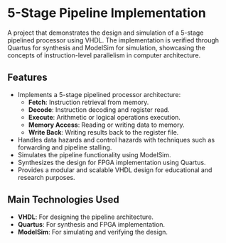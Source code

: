 # 5-Stage Pipeline Implementation

A project that demonstrates the design and simulation of a 5-stage pipelined processor using VHDL. The implementation is verified through Quartus for synthesis and ModelSim for simulation, showcasing the concepts of instruction-level parallelism in computer architecture.

## Features
- Implements a 5-stage pipelined processor architecture:
  - **Fetch**: Instruction retrieval from memory.
  - **Decode**: Instruction decoding and register read.
  - **Execute**: Arithmetic or logical operations execution.
  - **Memory Access**: Reading or writing data to memory.
  - **Write Back**: Writing results back to the register file.
- Handles data hazards and control hazards with techniques such as forwarding and pipeline stalling.
- Simulates the pipeline functionality using ModelSim.
- Synthesizes the design for FPGA implementation using Quartus.
- Provides a modular and scalable VHDL design for educational and research purposes.

## Main Technologies Used
- **VHDL**: For designing the pipeline architecture.
- **Quartus**: For synthesis and FPGA implementation.
- **ModelSim**: For simulating and verifying the design.
